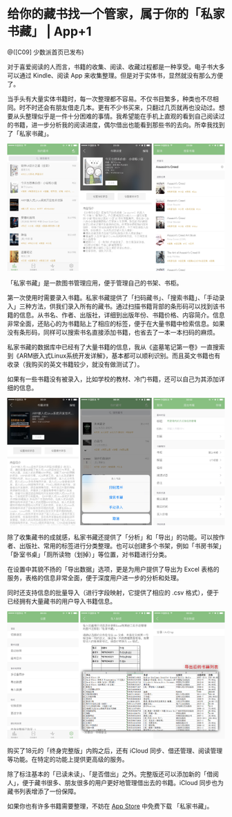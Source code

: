 # 给你的藏书找一个管家，属于你的「私家书藏」 | App+1

@([C09] 少数派首页已发布)

对于喜爱阅读的人而言，书籍的收集、阅读、收藏过程都是一种享受。电子书大多可以通过 Kindle、阅读 App 来收集整理。但是对于实体书，显然就没有那么方便了。

当手头有大量实体书籍时，每一次整理都不容易。不仅书目繁多，种类也不尽相同。时不时还会有朋友借走几本。更有不少书买来，只翻过几页就再也没动过。想要从头整理似乎是一件十分困难的事情。我希望能在手机上直观的看到自己阅读过的书籍，进一步分析我的阅读进度，偶尔借出也能看到那些书的去向。所幸我找到了「私家书藏」。

![记录藏书、搜索藏书](./02.JPG)

「私家书藏」是一款图书管理应用，便于管理自己的书架、书柜。

第一次使用时需要录入书籍。私家书藏提供了「扫码藏书」、「搜索书籍」、「手动录入」三种方法，供我们录入所有的藏书。通过扫描书籍背部的条形码可以找到该书籍的信息。从书名、作者、出版社，详细到出版年份、书籍价格、内容简介。信息非常全面，还贴心的为书籍贴上了相应的标签，便于在大量书籍中检索信息。如果没有条形码，同样可以搜索书名直接添加书籍，也省去了一本一本扫码的麻烦。

私家书藏的数据库中已经有了大量书籍的信息，我从《盗墓笔记第一卷》一直搜索到《ARM嵌入式Linux系统开发详解》，基本都可以顺利识别。而且英文书籍也有收录（我购买的英文书籍较少，就没有做测试了）。

如果有一些书籍没有被录入，比如学校的教材、冷门书籍，还可以自己为其添加详细的信息。

![手动添加书籍信息](./03.JPG)

除了收集藏书的成就感，私家书藏还提供了「分析」和「导出」的功能。可以按作者、出版社、常用的标签进行分类整理。也可以创建多个书架，例如「书房书架」「卧室书桌」「厕所读物（划掉）」等位置，对书籍进行分类。

在设置中其貌不扬的「导出数据」选项，更是为用户提供了导出为 Excel 表格的服务，表格的信息非常全面，便于深度用户进一步的分析和处理。

同时还支持信息的批量导入（进行字段映射，它提供了相应的 .csv 格式），便于已经拥有大量藏书的用户导入书籍信息。

![表格导出](./04.png)

购买了18元的「终身完整版」内购之后，还有 iCloud 同步、借还管理、阅读管理等功能。在特定的功能上提供更高级的服务。

除了标注基本的「已读未读」、「是否借出」之外。完整版还可以添加新的「借阅人」，便于藏书很多、朋友很多的用户更好地管理借出去的书籍。iCloud 同步也为藏书列表增添了一份保障。

如果你也有许多书籍需要整理，不妨在 [App Store](https://appsto.re/cn/ssCxdb.i) 中免费下载 「私家书藏」。
